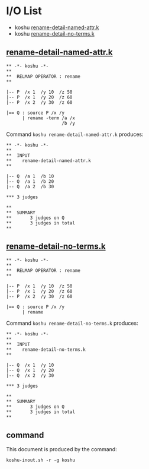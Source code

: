 # I/O List

- koshu [rename-detail-named-attr.k](#rename-detail-named-attrk)
- koshu [rename-detail-no-terms.k](#rename-detail-no-termsk)



## [rename-detail-named-attr.k](rename-detail-named-attr.k)

```
** -*- koshu -*-
**
**  RELMAP OPERATOR : rename
**

|-- P  /x 1  /y 10  /z 50
|-- P  /x 1  /y 20  /z 60
|-- P  /x 2  /y 30  /z 60

|== Q : source P /x /y
      | rename -term /a /x
                     /b /y
```

Command `koshu rename-detail-named-attr.k` produces:

```
** -*- koshu -*-
**
**  INPUT
**    rename-detail-named-attr.k
**

|-- Q  /a 1  /b 10
|-- Q  /a 1  /b 20
|-- Q  /a 2  /b 30

*** 3 judges

**
**  SUMMARY
**       3 judges on Q
**       3 judges in total
**
```



## [rename-detail-no-terms.k](rename-detail-no-terms.k)

```
** -*- koshu -*-
**
**  RELMAP OPERATOR : rename
**

|-- P  /x 1  /y 10  /z 50
|-- P  /x 1  /y 20  /z 60
|-- P  /x 2  /y 30  /z 60

|== Q : source P /x /y
      | rename
```

Command `koshu rename-detail-no-terms.k` produces:

```
** -*- koshu -*-
**
**  INPUT
**    rename-detail-no-terms.k
**

|-- Q  /x 1  /y 10
|-- Q  /x 1  /y 20
|-- Q  /x 2  /y 30

*** 3 judges

**
**  SUMMARY
**       3 judges on Q
**       3 judges in total
**
```



## command

This document is produced by the command:

```
koshu-inout.sh -r -g koshu
```

